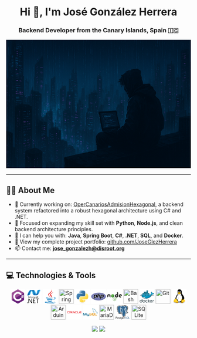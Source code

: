 <h1 align="center">Hi 👋, I'm José González Herrera</h1>
<h3 align="center">Backend Developer from the Canary Islands, Spain 🇮🇨</h3>

<p align="center">
  <img src="https://github.com/JoseGlezHerrera/JoseGlezHerrera/blob/main/imagenbanner.png" width="800" height="350" alt="Banner"/>
</p>

---

## 👨‍💻 About Me

- 🔭 Currently working on: [OperCanariosAdmisionHexagonal](https://github.com/JoseGlezHerrera/OperCanariosAdmisionHexagonal), a backend system refactored into a robust hexagonal architecture using C# and .NET.
- 🌱 Focused on expanding my skill set with **Python**, **Node.js**, and clean backend architecture principles.
- 💬 I can help you with: **Java**, **Spring Boot**, **C#**, **.NET**, **SQL**, and **Docker**.
- 📂 View my complete project portfolio: [github.com/JoseGlezHerrera](https://github.com/JoseGlezHerrera)
- 📫 Contact me: **jose_gonzalezh@disroot.org**

---

## 💻 Technologies & Tools

<p align="center">
  <a href="https://learn.microsoft.com/en-us/dotnet/csharp/"><img src="https://raw.githubusercontent.com/devicons/devicon/master/icons/csharp/csharp-original.svg" width="40" height="40" title="C#"/></a>
  <a href="https://dotnet.microsoft.com/"><img src="https://raw.githubusercontent.com/devicons/devicon/master/icons/dot-net/dot-net-original-wordmark.svg" width="40" height="40" title=".NET"/></a>
  <a href="https://www.java.com/"><img src="https://raw.githubusercontent.com/devicons/devicon/master/icons/java/java-original.svg" width="40" height="40" title="Java"/></a>
  <a href="https://spring.io/"><img src="https://www.vectorlogo.zone/logos/springio/springio-icon.svg" width="40" height="40" title="Spring"/></a>
  <a href="https://www.python.org/"><img src="https://raw.githubusercontent.com/devicons/devicon/master/icons/python/python-original.svg" width="40" height="40" title="Python"/></a>
  <a href="https://www.php.net/"><img src="https://raw.githubusercontent.com/devicons/devicon/master/icons/php/php-original.svg" width="40" height="40" title="PHP"/></a>
  <a href="https://nodejs.org/"><img src="https://raw.githubusercontent.com/devicons/devicon/master/icons/nodejs/nodejs-original-wordmark.svg" width="40" height="40" title="Node.js"/></a>
  <a href="https://www.gnu.org/software/bash/"><img src="https://www.vectorlogo.zone/logos/gnu_bash/gnu_bash-icon.svg" width="40" height="40" title="Bash"/></a>
  <a href="https://www.docker.com/"><img src="https://raw.githubusercontent.com/devicons/devicon/master/icons/docker/docker-original-wordmark.svg" width="40" height="40" title="Docker"/></a>
  <a href="https://git-scm.com/"><img src="https://www.vectorlogo.zone/logos/git-scm/git-scm-icon.svg" width="40" height="40" title="Git"/></a>
  <a href="https://www.linux.org/"><img src="https://raw.githubusercontent.com/devicons/devicon/master/icons/linux/linux-original.svg" width="40" height="40" title="Linux"/></a>
  <a href="https://www.arduino.cc/"><img src="https://cdn.worldvectorlogo.com/logos/arduino-1.svg" width="40" height="40" title="Arduino"/></a>
  <a href="https://www.oracle.com/"><img src="https://raw.githubusercontent.com/devicons/devicon/master/icons/oracle/oracle-original.svg" width="40" height="40" title="Oracle"/></a>
  <a href="https://www.mysql.com/"><img src="https://raw.githubusercontent.com/devicons/devicon/master/icons/mysql/mysql-original-wordmark.svg" width="40" height="40" title="MySQL"/></a>
  <a href="https://mariadb.org/"><img src="https://www.vectorlogo.zone/logos/mariadb/mariadb-icon.svg" width="40" height="40" title="MariaDB"/></a>
  <a href="https://www.postgresql.org/"><img src="https://raw.githubusercontent.com/devicons/devicon/master/icons/postgresql/postgresql-original-wordmark.svg" width="40" height="40" title="PostgreSQL"/></a>
  <a href="https://www.sqlite.org/"><img src="https://www.vectorlogo.zone/logos/sqlite/sqlite-icon.svg" width="40" height="40" title="SQLite"/></a>
</p>

<div align="center">
  <img src="https://github-readme-stats-three-ochre-6kwcr3noj9.vercel.app/api?username=JoseGlezHerrera&count_private=true&include_all_commits=true&show_icons=true&theme=tokyonight&hide_border=true" height="180" />
  <img src="https://github-readme-stats-three-ochre-6kwcr3noj9.vercel.app/api/top-langs?username=JoseGlezHerrera&layout=compact&card_width=420&langs_count=10&theme=tokyonight&hide_border=true" height="180" />
</div>
